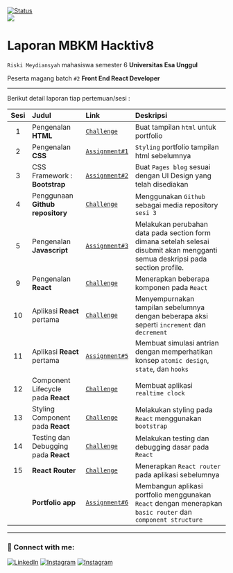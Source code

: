 [![Status](https://img.shields.io/badge/Status-dev-orange.svg)](https://shields.io/)
<br>
![](https://img.shields.io/badge/Code-React-informational?style=flat&logo=react&color=61DAFB)

# Laporan MBKM Hacktiv8

`Riski Meydiansyah` mahasiswa semester 6 **Universitas Esa Unggul**

Peserta magang batch `#2` **Front End React Developer**

---

Berikut detail laporan tiap pertemuan/sesi :

| Sesi | Judul                                | Link                                                | Deskripsi                                                                                                                       |
| :--: | :----------------------------------- | :-------------------------------------------------- | :------------------------------------------------------------------------------------------------------------------------------ |
|  1   | Pengenalan **HTML**                  | [`Challenge`](/s1/index.html)                       | Buat tampilan `html` untuk portfolio                                                                                            |
|  2   | Pengenalan **CSS**                   | [`Assignment#1`](/s2/index.html)                    | `Styling` portfolio tampilan html sebelumnya                                                                                    |
|  3   | CSS Framework : **Bootstrap**        | [`Assignment#2`](/s3/index.html)                    | Buat `Pages blog` sesuai dengan UI Design yang telah disediakan                                                                 |
|  4   | Penggunaan **Github repository**     | [`Challenge`](/s3/index.html)                       | Menggunakan `Github` sebagai media repository `sesi 3`                                                                          |
|  5   | Pengenalan **Javascript**            | [`Assignment#3`](/s5/index.html)                    | Melakukan perubahan data pada section form dimana setelah selesai disubmit akan mengganti semua deskripsi pada section profile. |
|  9   | Pengenalan **React**                 | [`Challenge`](/react/s9/react-with-webpack)         | Menerapkan beberapa komponen pada `React`                                                                                       |
|  10  | Aplikasi **React** pertama           | [`Challenge`](/react/s10&s11/)                      | Menyempurnakan tampilan sebelumnya dengan beberapa aksi seperti `increment` dan `decrement`                                     |
|  11  | Aplikasi **React** pertama           | [`Assignment#5`](/react/s10&s11/src/components/s11) | Membuat simulasi antrian dengan memperhatikan konsep `atomic design`, `state`, dan `hooks`                                      |
|  12  | Component Lifecycle pada **React**   | [`Challenge`](/react/s12)                           | Membuat aplikasi `realtime clock`                                                                                               |
|  13  | Styling Component pada **React**     | [`Challenge`](/react/s13)                           | Melakukan styling pada `React` menggunakan `bootstrap`                                                                          |
|  14  | Testing dan Debugging pada **React** | [`Challenge`](/react/s14)                           | Melakukan testing dan debugging dasar pada `React`                                                                              |
|  15  | **React Router**                     | [`Challenge`](/react/s15/react-router-dom)          | Menerapkan `React router` pada aplikasi sebelumnya                                                                              |
|      | **Portfolio app**                    | [`Assignment#6`](/react/s15/portfolio)              | Membangun aplikasi portfolio menggunakan `React` dengan menerapkan `basic router` dan `component structure`                     |

---

### 🤝 Connect with me:

[![LinkedIn](https://img.shields.io/badge/linkedin-%230077B5.svg?style=for-the-badge&logo=linkedin&logoColor=white)](https://www.linkedin.com/in/meydiansyah/)
[![Instagram](https://img.shields.io/badge/Instagram-%23E4405F.svg?style=for-the-badge&logo=Instagram&logoColor=white)](https://www.instagram.com/meydiansyah__/)
[![Instagram](https://img.shields.io/badge/Instagram-%23E4405F.svg?style=for-the-badge&logo=Instagram&logoColor=white)](https://www.instagram.com/meydiansyah__/)
